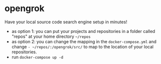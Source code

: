 # opengrok
Have your local source code search engine setup in minutes!


- as option 1: you can put your projects and repositories in a folder called "repos" at your home directory `~/repos`
- as option 2: you can change the mapping in the `docker-compose.yml` and change `- ~/repos/:/opengrok/src/` to map to the location of your local repositories.
- run `docker-compose up -d`
